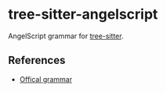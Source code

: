 # tree-sitter-angelscript

AngelScript grammar for [tree-sitter][].

[tree-sitter]: https://github.com/tree-sitter/tree-sitter

## References

- [Offical grammar](https://www.angelcode.com/angelscript/sdk/docs/manual/doc_script_bnf.html)
